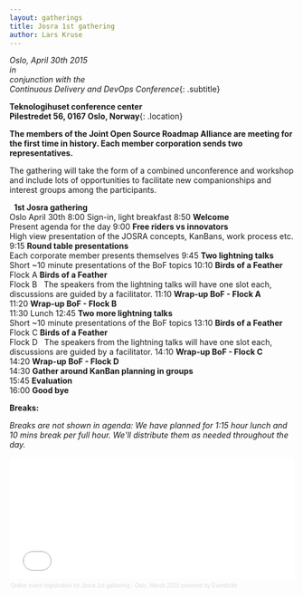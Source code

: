 ```yaml
---
layout: gatherings
title: Josra 1st gathering
author: Lars Kruse
---
```


_Oslo, April 30th 2015<br/>
in<br/>
conjunction with the<br/>
Continuous Delivery and DevOps Conference_{: .subtitle}

__Teknologihuset conference center<br/>
Pilestredet 56, 0167 Oslo, Norway__{: .location}

__The members of the Joint Open Source Roadmap Alliance are meeting for the first time in history. Each member corporation sends two representatives.__

The gathering will take the form of a combined unconference and workshop and include lots of opportunities to facilitate new companionships and interest groups among the participants.


<agenda>
  <timeslot>
    <start>&nbsp;</start>
    <point class="header">
      <strong>1st Josra gathering</strong><br/>
      Oslo April 30th
    </point>
  </timeslot>

  <timeslot>
    <start>8:00</start>
    <point>Sign-in, light breakfast</point>
  </timeslot>

  <timeslot>
    <start>8:50</start>
    <point><strong>Welcome</strong><br/>Present agenda for the day</point>
  </timeslot>

  <timeslot>
    <start>9:00</start>
    <point>
      <strong>Free riders vs innovators</strong><br/>
      High view presentation of the JOSRA concepts, KanBans, work process etc.
    </point>
  </timeslot>

  <timeslot>
    <start>9:15</start>
    <point>
      <strong>Round table presentations</strong><br/>
      Each corporate member presents themselves
    </point>
  </timeslot>

  <timeslot>
    <start>9:45</start>
    <point>
      <strong>Two lightning talks</strong><br/>
      Short ~10 minute presentations of the BoF topics
    </point>
  </timeslot>


  <timeslot>
    <start>10:10</start>
    <point id="two-tracks">
      <strong>Birds of a Feather</strong>
      <br/>Flock A
    </point>
    <point id="two-tracks">
      <strong>Birds of a Feather</strong>
      <br/>Flock B
    </point>
  </timeslot>

  <timeslot>
    <start>&nbsp;</start>
    <point class="header">
      The speakers from the lightning talks will have one slot each,<br/>
      discussions are guided by a facilitator.
    </point>
  </timeslot>

  <timeslot>
    <start>11:10</start>
    <point>
      <strong>Wrap-up BoF - Flock A</strong><br/>
    </point>
  </timeslot>

  <timeslot>
    <start>11:20</start>
    <point>
      <strong>Wrap-up BoF - Flock B</strong><br/>
    </point>
  </timeslot>

  <timeslot>
    <start>11:30</start>
    <point class="break">Lunch</point>
  </timeslot>

  <timeslot>
    <start>12:45</start>
    <point>
      <strong>Two more lightning talks</strong><br/>
      Short ~10 minute presentations of the BoF topics
    </point>
  </timeslot>


  <timeslot>
    <start>13:10</start>
    <point id="two-tracks">
      <strong>Birds of a Feather</strong>
      <br/>Flock C
    </point>
    <point id="two-tracks">
      <strong>Birds of a Feather</strong>
      <br/>Flock D
    </point>
  </timeslot>

  <timeslot>
    <start>&nbsp;</start>
    <point class="header">
      The speakers from the lightning talks will have one slot each,<br/>
      discussions are guided by a facilitator.
    </point>
  </timeslot>

  <timeslot>
    <start>14:10</start>
    <point>
      <strong>Wrap-up BoF - Flock C</strong><br/>
    </point>
  </timeslot>

  <timeslot>
    <start>14:20</start>
    <point>
      <strong>Wrap-up BoF - Flock D</strong><br/>
    </point>
  </timeslot>

  <timeslot>
    <start>14:30</start>
    <point>
      <strong>Gather around KanBan planning in groups</strong><br/>
    </point>
  </timeslot>

  <timeslot>
    <start>15:45</start>
    <point>
      <strong>Evaluation</strong><br/>
    </point>
  </timeslot>

  <timeslot>
    <start>16:00</start>
    <point>
      <strong>Good bye</strong><br/>
    </point>
  </timeslot>


</agenda>

__Breaks:__

_Breaks are not shown in agenda: We have planned for 1:15 hour lunch and 10 mins break per full hour. We'll distribute them as needed throughout the day._


<div style="width:100%; text-align:left;" ><iframe  src="//eventbrite.com/tickets-external?eid=16326701604&ref=etckt" frameborder="0" height="214" width="100%" vspace="0" hspace="0" marginheight="5" marginwidth="5" scrolling="auto" allowtransparency="true"></iframe><div style="font-family:Helvetica, Arial; font-size:10px; padding:5px 0 5px; margin:2px; width:100%; text-align:left;" ><a style="color:#ddd; text-decoration:none;" target="_blank" href="http://www.eventbrite.com/r/etckt">Online event registration</a><span style="color:#ddd;"> for </span><a style="color:#ddd; text-decoration:none;" target="_blank" href="https://www.eventbrite.com/e/josra-1st-gathering-oslo-march-2015-tickets-16326701604?ref=etckt">Josra 1st gathering - Oslo, March 2015</a> <span style="color:#ddd;">powered by</span> <a style="color:#ddd; text-decoration:none;" target="_blank" href="http://www.eventbrite.com?ref=etckt">Eventbrite</a></div></div>
